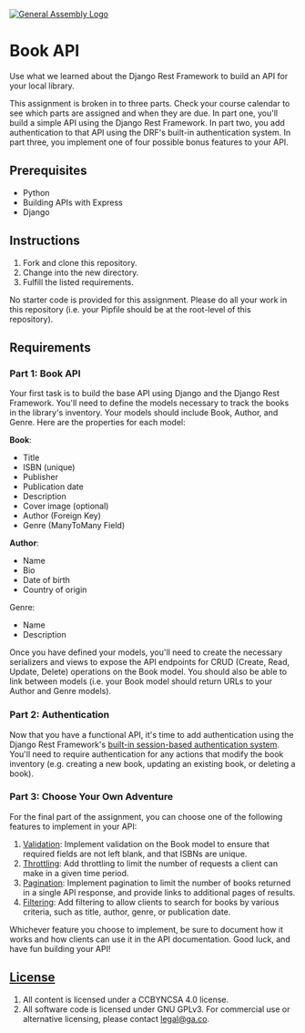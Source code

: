 [![General Assembly Logo](https://camo.githubusercontent.com/1a91b05b8f4d44b5bbfb83abac2b0996d8e26c92/687474703a2f2f692e696d6775722e636f6d2f6b6538555354712e706e67)](https://generalassemb.ly/education/web-development-immersive)

# Book API

Use what we learned about the Django Rest Framework to build an API for your
local library.

This assignment is broken in to three parts. Check your course calendar to see
which parts are assigned and when they are due. In part one, you'll build
a simple API using the Django Rest Framework. In part two, you add
authentication to that API using the DRF's built-in authentication system. In
part three, you implement one of four possible bonus features to your API.

## Prerequisites

- Python
- Building APIs with Express
- Django

## Instructions

1.  Fork and clone this repository.
1.  Change into the new directory.
1.  Fulfill the listed requirements.

No starter code is provided for this assignment. Please do all your work in this
repository (i.e. your Pipfile should be at the root-level of this repository).

## Requirements

### Part 1: Book API

Your first task is to build the base API using Django and the Django Rest
Framework. You'll need to define the models necessary to track the books in the
library's inventory. Your models should include Book, Author, and Genre. Here
are the properties for each model:

**Book**:

- Title
- ISBN (unique)
- Publisher
- Publication date
- Description
- Cover image (optional)
- Author (Foreign Key)
- Genre (ManyToMany Field)

**Author**:

- Name
- Bio
- Date of birth
- Country of origin

Genre:

- Name
- Description

Once you have defined your models, you'll need to create the necessary
serializers and views to expose the API endpoints for CRUD (Create, Read,
Update, Delete) operations on the Book model. You should also be able to link
between models (i.e. your Book model should return URLs to your Author and Genre
models).

### Part 2: Authentication

Now that you have a functional API, it's time to add authentication using the
Django Rest Framework's [built-in session-based authentication
system](https://www.django-rest-framework.org/api-guide/authentication/). You'll
need to require authentication for any actions that modify the book inventory
(e.g. creating a new book, updating an existing book, or deleting a book).

### Part 3: Choose Your Own Adventure

For the final part of the assignment, you can choose one of the following
features to implement in your API:

1. [Validation](https://www.django-rest-framework.org/api-guide/validators/): Implement validation on the Book model to ensure that required fields are not left blank, and that ISBNs are unique.
2. [Throttling](https://www.django-rest-framework.org/api-guide/throttling/): Add throttling to limit the number of requests a client can make in a given time period. 
3. [Pagination](https://www.django-rest-framework.org/api-guide/pagination/): Implement pagination to limit the number of books returned in a single API response, and provide links to additional pages of results. 
4. [Filtering](https://www.django-rest-framework.org/api-guide/filtering/): Add filtering to allow clients to search for books by various criteria, such as title, author, genre, or publication date.

Whichever feature you choose to implement, be sure to document how it works and
how clients can use it in the API documentation. Good luck, and have fun
building your API!

## [License](LICENSE)

1.  All content is licensed under a CC­BY­NC­SA 4.0 license.
1.  All software code is licensed under GNU GPLv3. For commercial use or
    alternative licensing, please contact legal@ga.co.
